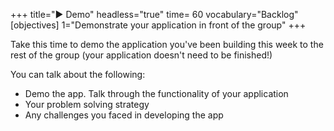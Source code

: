 +++
title="▶️ Demo"
headless="true"
time= 60
vocabulary="Backlog"
[objectives]
    1="Demonstrate your application in front of the group"
+++

Take this time to demo the application you've been building this week to the rest of the group (your application doesn't need to be finished!)

You can talk about the following:

- Demo the app. Talk through the functionality of your application
- Your problem solving strategy
- Any challenges you faced in developing the app
